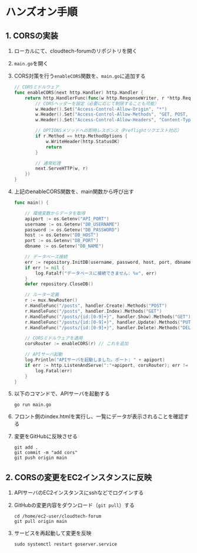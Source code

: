 # ハンズオン手順

## 1. CORSの実装
1. ローカルにて、cloudtech-forumのリポジトリを開く

2. `main.go`を開く

3. CORS対策を行う`enableCORS`関数を、`main.go`に追加する
    ```go
    // CORSミドルウェア
    func enableCORS(next http.Handler) http.Handler {
        return http.HandlerFunc(func(w http.ResponseWriter, r *http.Request) {
            // CORSヘッダーを設定（必要に応じて制限することも可能）
            w.Header().Set("Access-Control-Allow-Origin", "*")
            w.Header().Set("Access-Control-Allow-Methods", "GET, POST, PUT, DELETE, OPTIONS")
            w.Header().Set("Access-Control-Allow-Headers", "Content-Type")

            // OPTIONSメソッドへの即時レスポンス（Preflightリクエスト対応）
            if r.Method == http.MethodOptions {
                w.WriteHeader(http.StatusOK)
                return
            }

            // 通常処理
            next.ServeHTTP(w, r)
        })
    }
    ```

4. 上記のenableCORS関数を、main関数から呼び出す
    ```go
    func main() {

        // 環境変数からデータを取得
        apiport := os.Getenv("API_PORT")
        username := os.Getenv("DB_USERNAME")
        password := os.Getenv("DB_PASSWORD")
        host := os.Getenv("DB_HOST")
        port := os.Getenv("DB_PORT")
        dbname := os.Getenv("DB_NAME")

        // データベース接続
        err := repository.InitDB(username, password, host, port, dbname)
        if err != nil {
            log.Fatalf("データベースに接続できません: %v", err)
        }
        defer repository.CloseDB()

        // ルーター定義
        r := mux.NewRouter()
        r.HandleFunc("/posts", handler.Create).Methods("POST")
        r.HandleFunc("/posts", handler.Index).Methods("GET")
        r.HandleFunc("/posts/{id:[0-9]+}", handler.Show).Methods("GET")
        r.HandleFunc("/posts/{id:[0-9]+}", handler.Update).Methods("PUT")
        r.HandleFunc("/posts/{id:[0-9]+}", handler.Delete).Methods("DELETE")

        // CORSミドルウェアを適用
        corsRouter := enableCORS(r) // これを追加

        // APIサーバ起動
        log.Println("APIサーバを起動しました。ポート: " + apiport)
        if err := http.ListenAndServe(":"+apiport, corsRouter); err != nil {
            log.Fatal(err)
        }
    }
    ```

5. 以下のコマンドで、APIサーバを起動する
    ```shell
    go run main.go
    ```

6. フロント側のindex.htmlを実行し、一覧にデータが表示されることを確認する

7. 変更をGitHubに反映させる
    ```shell
    git add .
    git commit -m "add cors"
    git push origin main
    ```

## 2. CORSの変更をEC2インスタンスに反映
1. APIサーバのEC2インスタンスにsshなどでログインする

2. GitHubの変更内容をダウンロード（`git pull`）する
    ```shell
    cd /home/ec2-user/cloudtech-forum
    git pull origin main
    ```

3. サービスを再起動して変更を反映
    ```
    sudo systemctl restart goserver.service
    ```